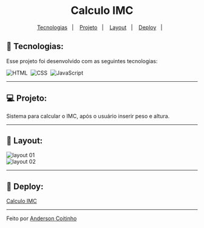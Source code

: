 <h1 align="center">Calculo IMC</h1>

<p align="center">
  <a href="#-tecnologias">Tecnologias</a>&nbsp;&nbsp;&nbsp;|&nbsp;&nbsp;&nbsp;
  <a href="#-projeto">Projeto</a>&nbsp;&nbsp;&nbsp;|&nbsp;&nbsp;&nbsp;
  <a href="#-layout">Layout</a>&nbsp;&nbsp;&nbsp;|&nbsp;&nbsp;&nbsp;
  <a href="#-deploy">Deploy</a>&nbsp;&nbsp;&nbsp;|&nbsp;&nbsp;&nbsp;
</p>

## 🚀 Tecnologias:
Esse projeto foi desenvolvido com as seguintes tecnologias:

![HTML](https://img.shields.io/badge/-HTML-05122A?style=flat&logo=HTML5)&nbsp;
![CSS](https://img.shields.io/badge/-CSS-05122A?style=flat&logo=CSS3&logoColor=1572B6)&nbsp;
![JavaScript](https://img.shields.io/badge/-JavaScript-05122A?style=flat&logo=javascript)&nbsp;

<hr>

## 💻 Projeto:
Sistema para calcular o IMC, após o usuário inserir peso e altura. 

<hr>

## 🔖 Layout:
![layout 01](https://user-images.githubusercontent.com/104800828/221922200-8544d0c5-1526-4de9-b94d-a2f6acd1ee6c.PNG)
<br>
![layout 02](https://user-images.githubusercontent.com/104800828/221922207-1d33bd0c-57c9-4143-bf1b-638db9703cb6.PNG)

<hr>

## 🔖 Deploy:
<a href="https://calculo-imc-puce.vercel.app/">Calculo IMC</a>
<hr>
Feito por <a href="https://www.linkedin.com/in/anderson-coitinho/">Anderson Coitinho</a>
